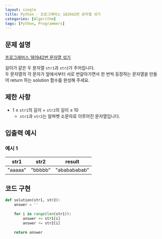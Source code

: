 ```yaml
---
layout: single
title: Python - 프로그래머스 181942번 문자열 섞기
categories: [Algorithm]
tags: [Python, Programmers]
---
```


## 문제 설명
[프로그래머스 181942번 문자열 섞기](https://school.programmers.co.kr/learn/courses/30/lessons/181942?language=python3)

길이가 같은 두 문자열 `str1`과 `str2`가 주어집니다.
<br/>
두 문자열의 각 문자가 앞에서부터 서로 번갈아가면서 한 번씩 등장하는 문자열을 만들어 return 하는 solution 함수를 완성해 주세요.

## 제한 사항
- 1 ≤ `str1`의 길이 = `str2`의 길이 ≤ 10
  - `str1`과 `str2`는 알파벳 소문자로 이루어진 문자열입니다.

## 입출력 예시

### 예시 1

|str1|str2|result|
|:---:|:---:|:---:|
|"aaaaa"|"bbbbb"|"ababababab"|

## 코드 구현

```python
def solution(str1, str2):
    answer = ''
    
    for i in range(len(str1)):
        answer += str1[i]
        answer += str2[i]
    
    return answer
```